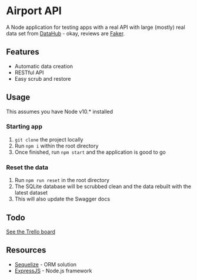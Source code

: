 # Airport API

A Node application for testing apps with a real API with large (mostly) real
data set from [DataHub][1] - okay, reviews are [Faker][2].

## Features

- Automatic data creation
- RESTful API
- Easy scrub and restore

## Usage

This assumes you have Node v10.\* installed

### Starting app

1. `git clone` the project locally
2. Run `npm i` within the root directory
3. Once finished, run `npm start` and the application is good to go

### Reset the data

1. Run `npm run reset` in the root directory
2. The SQLite database will be scrubbed clean and the data rebuilt with the
   latest dataset
3. This will also update the Swagger docs

## Todo

[See the Trello board](https://trello.com/b/eSZtTMrr/airport-codes)

## Resources

- [Sequelize][3] - ORM solution
- [ExpressJS][4] - Node.js framework

[1]: https://datahub.io/
[2]: https://github.com/marak/Faker.js/
[3]: https://sequelize.org/
[4]: https://expressjs.com/
